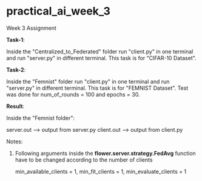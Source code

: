 # practical_ai_week_3
Week 3 Assignment

**Task-1**:


Inside the "Centralized_to_Federated" folder run "client.py" in one terminal and run "server.py" in different terminal. This task is for "CIFAR-10 Dataset".

**Task-2**:

Inside the "Femnist" folder run "client.py" in one terminal and run "server.py" in different terminal. This task is for "FEMNIST Dataset". Test was done for num_of_rounds = 100 and epochs = 30. 

**Result**:

Inside the "Femnist folder":

server.out --> output from server.py
client.out --> output from client.py


Notes:

1. Following arguments inside the **flower.server.strategy.FedAvg** function have to be changed according to the number of clients

   min_available_clients = 1,
   min_fit_clients = 1, 
   min_evaluate_clients = 1

